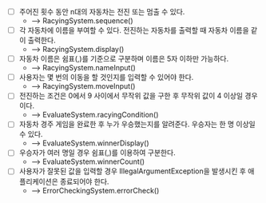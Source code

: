
- [ ] 주어진 횟수 동안 n대의 자동차는 전진 또는 멈출 수 있다.
  - --> RacyingSystem.sequence()
- [ ] 각 자동차에 이름을 부여할 수 있다. 전진하는 자동차를 출력할 때 자동차 이름을 같이 출력한다.
  - --> RacyingSystem.display()
- [ ] 자동차 이름은 쉼표(,)를 기준으로 구분하며 이름은 5자 이하만 가능하다.
  - --> RacyingSystem.nameInput()
- [ ] 사용자는 몇 번의 이동을 할 것인지를 입력할 수 있어야 한다.
  - --> RacyingSystem.moveInput()
- [ ] 전진하는 조건은 0에서 9 사이에서 무작위 값을 구한 후 무작위 값이 4 이상일 경우이다.
  - --> EvaluateSystem.racyingCondition()
- [ ] 자동차 경주 게임을 완료한 후 누가 우승했는지를 알려준다. 우승자는 한 명 이상일 수 있다.
  - --> EvaluateSystem.winnerDisplay()
- [ ] 우승자가 여러 명일 경우 쉼표(,)를 이용하여 구분한다.
  - --> EvaluateSystem.winnerCount()
- [ ] 사용자가 잘못된 값을 입력할 경우 IllegalArgumentException을 발생시킨 후 애플리케이션은 종료되어야 한다.
  - --> ErrorCheckingSystem.errorCheck()